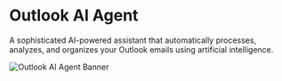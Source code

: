 # Outlook AI Agent

A sophisticated AI-powered assistant that automatically processes, analyzes, and organizes your Outlook emails using artificial intelligence.

![Outlook AI Agent Banner](https://cdn-icons-png.flaticon.com/512/732/732223.png)

